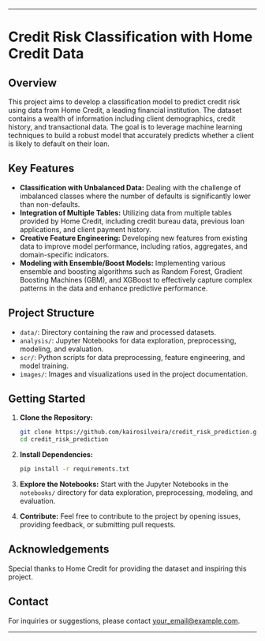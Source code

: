 

---

# Credit Risk Classification with Home Credit Data


## Overview

This project aims to develop a classification model to predict credit risk using data from Home Credit, a leading financial institution. The dataset contains a wealth of information including client demographics, credit history, and transactional data. The goal is to leverage machine learning techniques to build a robust model that accurately predicts whether a client is likely to default on their loan.

## Key Features

- **Classification with Unbalanced Data:** Dealing with the challenge of imbalanced classes where the number of defaults is significantly lower than non-defaults.
- **Integration of Multiple Tables:** Utilizing data from multiple tables provided by Home Credit, including credit bureau data, previous loan applications, and client payment history.
- **Creative Feature Engineering:** Developing new features from existing data to improve model performance, including ratios, aggregates, and domain-specific indicators.
- **Modeling with Ensemble/Boost Models:** Implementing various ensemble and boosting algorithms such as Random Forest, Gradient Boosting Machines (GBM), and XGBoost to effectively capture complex patterns in the data and enhance predictive performance.

## Project Structure

- `data/`: Directory containing the raw and processed datasets.
- `analysis/`: Jupyter Notebooks for data exploration, preprocessing, modeling, and evaluation.
- `scr/`: Python scripts for data preprocessing, feature engineering, and model training.
- `images/`: Images and visualizations used in the project documentation.

## Getting Started

1. **Clone the Repository:**
   ```bash
   git clone https://github.com/kairosilveira/credit_risk_prediction.git
   cd credit_risk_prediction
   ```

2. **Install Dependencies:**
   ```bash
   pip install -r requirements.txt
   ```

3. **Explore the Notebooks:**
   Start with the Jupyter Notebooks in the `notebooks/` directory for data exploration, preprocessing, modeling, and evaluation.


4. **Contribute:**
   Feel free to contribute to the project by opening issues, providing feedback, or submitting pull requests.


## Acknowledgements

Special thanks to Home Credit for providing the dataset and inspiring this project.

## Contact

For inquiries or suggestions, please contact [your_email@example.com](mailto:kairo.silveira.contato@gmail.com).

---
